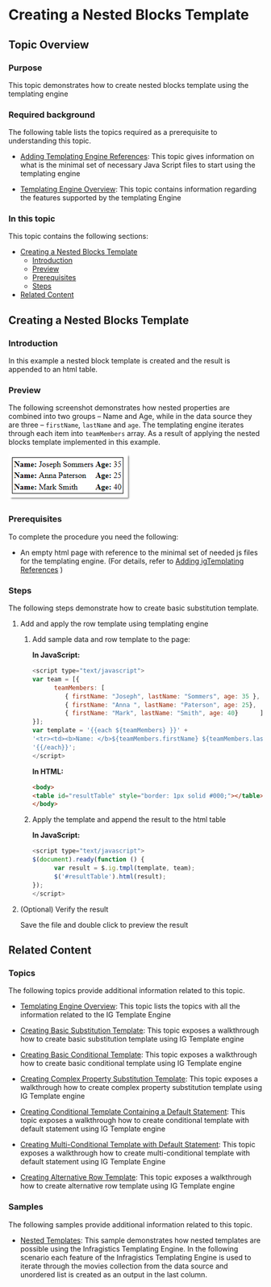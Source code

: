 ﻿<!--
|metadata|
{
    "fileName": "creating-nested-blocks-template",
    "controlName": "igTemplating Engine",
    "tags": ["How Do I","Templating"]
}
|metadata|
-->

# Creating a Nested Blocks Template



## Topic Overview
### Purpose

This topic demonstrates how to create nested blocks template using the templating engine

### Required background

The following table lists the topics required as a prerequisite to understanding this topic.

- [Adding Templating Engine References](Adding-igTemplating-References.html): This topic gives information on what is the minimal set of necessary Java Script files to start using the templating engine

- [Templating Engine Overview](igTemplating-Overview.html): This topic contains information regarding the features supported by the templating Engine


### In this topic

This topic contains the following sections:

-   [Creating a Nested Blocks Template](#creating-nested-blocks)
    -   [Introduction](#introduction)
    -   [Preview](#preview)
    -   [Prerequisites](#prerequisites)
    -   [Steps](#steps)
-   [Related Content](#related-content)



## <a id="creating-nested-blocks"></a>Creating a Nested Blocks Template
### <a id="introduction"></a>Introduction

In this example a nested block template is created and the result is appended to an html table.

### <a id="preview"></a>Preview

The following screenshot demonstrates how nested properties are combined into two groups – Name and Age, while in the data source they are three – `firstName`, `lastName` and `age`. The templating engine iterates through each item into `teamMembers` array. As a result of applying the nested blocks template implemented in this example.

![](images/%28Walkthrough%29Creating_Nested_Blocks_Template_1.png)

### <a id="prerequisites"></a>Prerequisites

To complete the procedure you need the following:

-   An empty html page with reference to the minimal set of needed js files for the templating engine. (For details, refer to [Adding igTemplating References](Adding-igTemplating-References.html) )

### <a id="steps"></a>Steps

The following steps demonstrate how to create basic substitution template.

1.  Add and apply the row template using templating engine

	1. Add sample data and row template to the page:
	
		**In JavaScript:**
		
		```js
		<script type="text/javascript">
		var team = [{
		      teamMembers: [
		         { firstName: "Joseph", lastName: "Sommers", age: 35 },
		         { firstName: "Anna ", lastName: "Paterson", age: 25}, 
		         { firstName: "Mark", lastName: "Smith", age: 40}      ]
		}];
		var template = '{{each ${teamMembers} }}' +
		'<tr><td><b>Name: </b>${teamMembers.firstName} ${teamMembers.lastName}</td>' +'<td><b>Age: </b>${teamMembers.age}</td></tr>' +
		'{{/each}}';
		</script>
		```
		
		**In HTML:**
		
		```html
		<body>
		<table id="resultTable" style="border: 1px solid #000;"></table>
		</body>
		```
	
	2. Apply the template and append the result to the html table
	
		**In JavaScript:**
		
		```js
		<script type="text/javascript">
		$(document).ready(function () {
		      var result = $.ig.tmpl(template, team);
		      $('#resultTable').html(result);
		});
		</script>
		```

2.  (Optional) Verify the result

	Save the file and double click to preview the result


## <a id="related-content"></a>Related Content
### Topics

The following topics provide additional information related to this topic.

- [Templating Engine Overview](igTemplating-Overview.html): This topic lists the topics with all the information related to the IG Template Engine

- [Creating Basic Substitution Template](Creating-Basic-Substitution-Template.html): This topic exposes a walkthrough how to create basic substitution template using IG Template engine

- [Creating Basic Conditional Template](Creating-Basic-Conditional-Template.html): This topic exposes a walkthrough how to create basic conditional template using IG Template engine

- [Creating Complex Property Substitution Template](Creating-Complex-Property-Substitution-Template.html): This topic exposes a walkthrough how to create complex property substitution template using IG Template engine

- [Creating Conditional Template Containing a Default Statement](Creating-Conditional-Template-Containing-Default-Statement.html): This topic exposes a walkthrough how to create conditional template with default statement using IG Template engine

- [Creating Multi-Conditional Template with Default Statement](Creating-Multi-Conditional-Template-Containing-Default-Statement.html): This topic exposes a walkthrough how to create multi-conditional template with default statement using IG Template Engine

- [Creating Alternative Row Template](Creating-an-Alternating-Rows-Template-%28igTemplating%29.html): This topic exposes a walkthrough how to create alternative row template using IG Template engine



### Samples

The following samples provide additional information related to this topic.

- [Nested Templates](%%SamplesUrl%%/templating-engine/nested-templates): This sample demonstrates how nested templates are possible using the Infragistics Templating Engine. In the following scenario each feature of the Infragistics Templating Engine is used to iterate through the movies collection from the data source and unordered list is created as an output in the last column.





 

 


